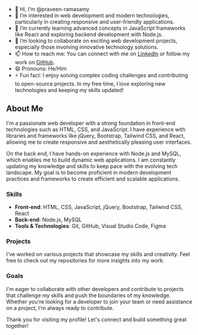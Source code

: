- 👋 Hi, I’m @praveen-ramasamy
- 👀 I’m interested in web development and modern technologies, particularly in creating responsive and user-friendly applications.
- 🌱 I’m currently learning advanced concepts in JavaScript frameworks like React and exploring backend development with Node.js.
- 💞️ I’m looking to collaborate on exciting web development projects, especially those involving innovative technology solutions.
- 📫 How to reach me: You can connect with me on [LinkedIn](https://www.linkedin.com/in/praveen-ramasamy/) or follow my work on [GitHub](https://github.com/praveen-ramasamy).
- 😄 Pronouns: He/Him
- ⚡ Fun fact: I enjoy solving complex coding challenges and contributing to open-source projects. In my free time, I love exploring new technologies and keeping my skills updated!

## About Me

I'm a passionate web developer with a strong foundation in front-end technologies such as HTML, CSS, and JavaScript. I have experience with libraries and frameworks like jQuery, Bootstrap, Tailwind CSS, and React, allowing me to create responsive and aesthetically pleasing user interfaces.

On the back end, I have hands-on experience with Node.js and MySQL, which enables me to build dynamic web applications. I am constantly updating my knowledge and skills to keep pace with the evolving tech landscape. My goal is to become proficient in modern development practices and frameworks to create efficient and scalable applications.

### Skills
- **Front-end**: HTML, CSS, JavaScript, jQuery, Bootstrap, Tailwind CSS, React
- **Back-end**: Node.js, MySQL
- **Tools & Technologies**: Git, GitHub, Visual Studio Code, Figma

### Projects
I've worked on various projects that showcase my skills and creativity. Feel free to check out my repositories for more insights into my work. 

### Goals
I'm eager to collaborate with other developers and contribute to projects that challenge my skills and push the boundaries of my knowledge. Whether you're looking for a developer to join your team or need assistance on a project, I'm always ready to contribute.

Thank you for visiting my profile! Let's connect and build something great together!
